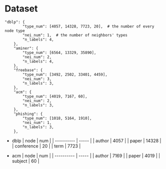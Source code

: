 # Dataset
```
"dblp": {
        "type_num": [4057, 14328, 7723, 20],  # the number of every node type
        "nei_num": 1,  # the number of neighbors' types
        "n_labels": 4,
    },
    "aminer": {
        "type_num": [6564, 13329, 35890],
        "nei_num": 2,
        "n_labels": 4,
    },
    "freebase": {
        "type_num": [3492, 2502, 33401, 4459],
        "nei_num": 3,
        "n_labels": 3,
    },
    "acm": {
        "type_num": [4019, 7167, 60],
        "nei_num": 2,
        "n_labels": 3,
    },
    "phishing": {
        "type_num": [1018, 5164, 1910],
        "nei_num": 1,
        "n_labels": 3,
    },
  ```
* dblp
  | node       | num   |
  | ---------- | ----- |
  | author     | 4057  |
  | paper      | 14328 |
  | conference | 20    |
  | term       | 7723  |

* acm
  | node       | num   |
  | ---------- | ----- |
  | author     | 7169  |
  | paper      | 4019  |
  | subject    | 60    |

